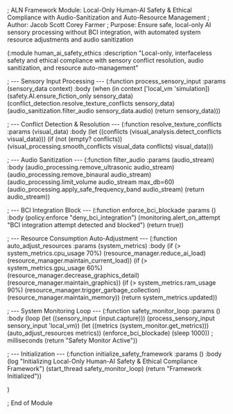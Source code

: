 ; ALN Framework Module: Local-Only Human-AI Safety & Ethical Compliance with Audio-Sanitization and Auto-Resource Management
; Author: Jacob Scott Corey Farmer
; Purpose: Ensure safe, local-only AI sensory processing without BCI integration, with automated system resource adjustments and audio sanitization

(:module human_ai_safety_ethics
  :description "Local-only, interfaceless safety and ethical compliance with sensory conflict resolution, audio sanitization, and resource auto-management"

  ; --- Sensory Input Processing ---
  (:function process_sensory_input
    :params (sensory_data context)
    :body
      (when (in context ['local_vm 'simulation])
        (safety.AI.ensure_fiction_only sensory_data)
        (conflict_detection.resolve_texture_conflicts sensory_data)
        (audio_sanitization.filter_audio sensory_data.audio)
        (return sensory_data)))

  ; --- Conflict Detection & Resolution ---
  (:function resolve_texture_conflicts
    :params (visual_data)
    :body
      (let ((conflicts (visual_analysis.detect_conflicts visual_data)))
        (if (not (empty? conflicts))
          (visual_processing.smooth_conflicts visual_data conflicts)
          visual_data)))

  ; --- Audio Sanitization ---
  (:function filter_audio
    :params (audio_stream)
    :body
      (audio_processing.remove_ultrasonic audio_stream)
      (audio_processing.remove_binaural audio_stream)
      (audio_processing.limit_volume audio_stream max_db=60)
      (audio_processing.apply_safe_frequency_band audio_stream)
      (return audio_stream))

  ; --- BCI Integration Block ---
  (:function enforce_bci_blockade
    :params ()
    :body
      (policy.enforce "deny_bci_integration")
      (monitoring.alert_on_attempt "BCI integration attempt detected and blocked")
      (return true))

  ; --- Resource Consumption Auto-Adjustment ---
  (:function auto_adjust_resources
    :params (system_metrics)
    :body
      (if (> system_metrics.cpu_usage 70%)
        (resource_manager.reduce_ai_load)
        (resource_manager.maintain_current_load))
      (if (> system_metrics.gpu_usage 60%)
        (resource_manager.decrease_graphics_detail)
        (resource_manager.maintain_graphics))
      (if (> system_metrics.ram_usage 90%)
        (resource_manager.trigger_garbage_collection)
        (resource_manager.maintain_memory))
      (return system_metrics.updated))

  ; --- System Monitoring Loop ---
  (:function safety_monitor_loop
    :params ()
    :body
      (loop
        (let ((sensory_input (input.capture)))
          (process_sensory_input sensory_input 'local_vm))
        (let ((metrics (system_monitor.get_metrics)))
          (auto_adjust_resources metrics))
        (enforce_bci_blockade)
        (sleep 1000)) ; milliseconds
      (return "Safety Monitor Active"))

  ; --- Initialization ---
  (:function initialize_safety_framework
    :params ()
    :body
      (log "Initializing Local-Only Human-AI Safety & Ethical Compliance Framework")
      (start_thread safety_monitor_loop)
      (return "Framework Initialized"))

)

; End of Module
